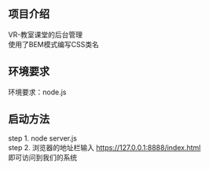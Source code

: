 ## 项目介绍
VR-教室课堂的后台管理  
使用了BEM模式编写CSS类名
## 环境要求
环境要求：node.js
## 启动方法
step 1. node server.js  
step 2. 浏览器的地址栏输入 https://127.0.0.1:8888/index.html    
即可访问到我们的系统  
